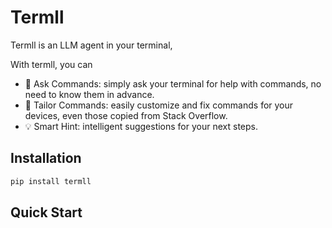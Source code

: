 # Termll

Termll is an LLM agent in your terminal, 

With termll, you can

- 🍼 Ask Commands: simply ask your terminal for help with commands, no need to know them in advance.
- 📐 Tailor Commands: easily customize and fix commands for your devices, even those copied from Stack Overflow.
- 💡 Smart Hint: intelligent suggestions for your next steps.

## Installation

```bash
pip install termll
```

## Quick Start

